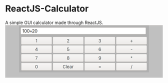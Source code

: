 # ReactJS-Calculator
A simple GUI calculator made through ReactJS.
![Screenshot1](https://github.com/Deval99/ReactJS-Calculator/blob/main/Screenshots/1.png?raw=true)
